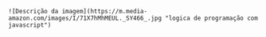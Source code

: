     ![Descrição da imagem](https://m.media-amazon.com/images/I/71X7hMhMEUL._SY466_.jpg "logica de programação com javascript")

```

```
